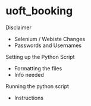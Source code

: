 # uoft_booking

Disclaimer
- Selenium / Webiste Changes
- Passwords and Usernames

Setting up the Python Script
- Formatting the files
- Info needed

Running the python script
- Instructions
